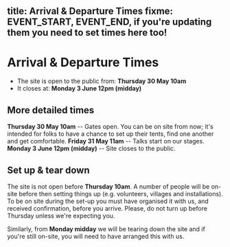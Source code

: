 title: Arrival & Departure Times
fixme: EVENT_START, EVENT_END, if you're updating them you need to set times here too!
---
# Arrival & Departure Times

<ul id="opening-times" class="well">
  <li>The site is open to the public from: <strong>Thursday 30 May 10am</strong></li>
  <li>It closes at: <strong>Monday 3 June 12pm (midday)</strong></li>
</ul>

## More detailed times

**Thursday 30 May 10am** -- Gates open. You can be on site from now; it's intended for folks to have a chance to set up their tents, find one another and get comfortable.
**Friday 31 May 11am** -- Talks start on our stages.
**Monday 3 June 12pm (midday)** -- Site closes to the public.

## Set up & tear down

The site is not open before **Thursday 10am**. A number of people will be on-site before then setting things up (e.g. volunteers, villages and installations). To be on site during the set-up you must have organised it with us, and received confirmation, before you arrive. Please, do not turn up before Thursday unless we're expecting you.

Similarly, from **Monday midday** we will be tearing down the site and if you're still on-site, you will need to have arranged this with us.
